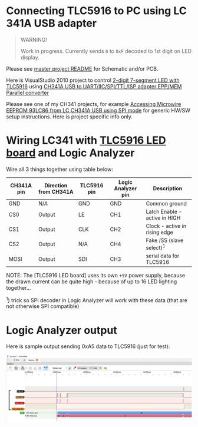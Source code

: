 # Connecting TLC5916 to PC using LC 341A USB adapter

> WARNING!
>
> Work in progress. Currently sends `0` to `0xF` decoded to
> 1st digit on LED display.

Please see [master project README][2-digit 7-segment LED with TLC5916]
for Schematic and/or PCB.

Here is VisualStudio 2010 project to control 
[2-digit 7-segment LED with TLC5916][2-digit 7-segment LED with TLC5916]
using 
[CH341A USB to UART/IIC/SPI/TTL/ISP adapter EPP/MEM Parallel converter][CH341A USB to UART/IIC/SPI/TTL/ISP adapter EPP/MEM Parallel converter]

Please see one of my CH341 projects, for example
[Accessing Microwire EEPROM 93LC86 from LC CH341A USB using SPI mode][Accessing Microwire EEPROM 93LC86 from LC CH341A USB using SPI mode]
for generic HW/SW setup instructions. Here is project specific info only.


# Wiring LC341 with [TLC5916 LED board][2-digit 7-segment LED with TLC5916] and Logic Analyzer

Wire all 3 things together using table below:

|CH341A pin|Direction from CH341A|TLC5916 pin|Logic Analyzer pin|Description|
|----------|---------------------|-----------|------------------|-----------|
|GND|N/A|GND|GND|Common ground|
|CS0|Output|LE|CH1|Latch Enable - active in HIGH|
|CS1|Output|CLK|CH2|Clock - active in rising edge|
|CS2|Output|N/A|CH4|Fake /SS (slave select)<sup>1</sup>|
|MOSI|Output|SDI|CH3|serial data for TLC5916|

NOTE: The [TLC5916 LED board] uses its own `+5V` power supply,
      because the drawn current can be quite high - because
      of up to 16 LED lighting together...

<sup>1</sup>) trick so SPI decoder in Logic Analyzer will work with these data
  (that are not otherwise SPI compatible)

# Logic Analyzer output

Here is sample output sending 0xA5 data to TLC5916 (just for test):

![Sending data to TCL5916](https://github.com/hpaluch/tcl5916-two-digit-display/blob/master/ch341-tlc5916/assets/PulseView/tcl5916-sending-data.png?raw=true)


[Accessing Microwire EEPROM 93LC86 from LC CH341A USB using SPI mode]: https://github.com/hpaluch/ch341-spi-93lc86 
[CH341A USB to UART/IIC/SPI/TTL/ISP adapter EPP/MEM Parallel converter]: http://www.chinalctech.com/cpzx/Programmer/Serial_Module/2019/0124/266.html 
[2-digit 7-segment LED with TLC5916]: https://github.com/hpaluch/tcl5916-two-digit-display
